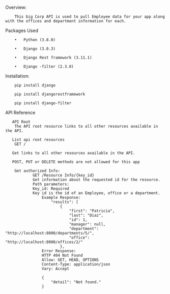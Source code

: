 Overview:

        This big Corp API is used to pull Employee data for your app along with the offices and department information for each.

Packages Used

        •	Python (3.8.0)
        
        •	Django (3.0.3)
        
        •	Django Rest framework (3.11.1)
        
        •	Django -filter (2.3.0)

Installation:

        pip install django
        
        pip install djangorestframework
        
        pip install django-filter

API Reference

       API Root
        The API root resource links to all other resources available in the API.

       List api root resources
        GET / 
       
       Get links to all other resources available in the API.

       POST, PUT or DELETE methods are not allowed for this app
        
        Get authorized Info:
                GET /Resource Info/{key_id}
                Get information about the requested id for the resource.
                Path parameters:
                Key_id: Required
                Key id is the id of an Employee, office or a department.
                    Example Response:
                        "results": [
                            {
                                "first": "Patricia",
                                "last": "Diaz",
                                "id": 1,
                                "manager": null,
                                "department": "http://localhost:8000/departments/5/",
                                "office": "http://localhost:8000/offices/2/"
                            },
                    Error Response:
                    HTTP 404 Not Found
                    Allow: GET, HEAD, OPTIONS
                    Content-Type: application/json
                    Vary: Accept

                    {
                        "detail": "Not found."
                    }


